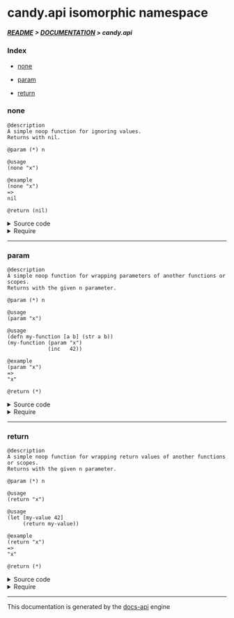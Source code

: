 
# candy.api isomorphic namespace

##### [README](../../../README.md) > [DOCUMENTATION](../../COVER.md) > candy.api

### Index

- [none](#none)

- [param](#param)

- [return](#return)

### none

```
@description
A simple noop function for ignoring values.
Returns with nil.
```

```
@param (*) n
```

```
@usage
(none "x")
```

```
@example
(none "x")
=>
nil
```

```
@return (nil)
```

<details>
<summary>Source code</summary>

```
(defn none
  [_] nil)
```

</details>

<details>
<summary>Require</summary>

```
(ns my-namespace (:require [candy.api :refer [none]]))

(candy.api/none ...)
(none           ...)
```

</details>

---

### param

```
@description
A simple noop function for wrapping parameters of another functions or scopes.
Returns with the given n parameter.
```

```
@param (*) n
```

```
@usage
(param "x")
```

```
@usage
(defn my-function [a b] (str a b))
(my-function (param "x")
             (inc   42))
```

```
@example
(param "x")
=>
"x"
```

```
@return (*)
```

<details>
<summary>Source code</summary>

```
(defn param
  [n] n)
```

</details>

<details>
<summary>Require</summary>

```
(ns my-namespace (:require [candy.api :refer [param]]))

(candy.api/param ...)
(param           ...)
```

</details>

---

### return

```
@description
A simple noop function for wrapping return values of another functions or scopes.
Returns with the given n parameter.
```

```
@param (*) n
```

```
@usage
(return "x")
```

```
@usage
(let [my-value 42]
     (return my-value))
```

```
@example
(return "x")
=>
"x"
```

```
@return (*)
```

<details>
<summary>Source code</summary>

```
(defn return
  [n] n)
```

</details>

<details>
<summary>Require</summary>

```
(ns my-namespace (:require [candy.api :refer [return]]))

(candy.api/return ...)
(return           ...)
```

</details>

---

This documentation is generated by the [docs-api](https://github.com/bithandshake/docs-api) engine

